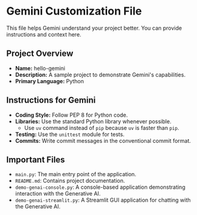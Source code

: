 # Gemini Customization File

This file helps Gemini understand your project better. You can provide instructions and context here.

## Project Overview

*   **Name:** hello-gemini
*   **Description:** A sample project to demonstrate Gemini's capabilities.
*   **Primary Language:** Python

## Instructions for Gemini

*   **Coding Style:** Follow PEP 8 for Python code.
*   **Libraries:** Use the standard Python library whenever possible.
    * Use `uv` command instead of `pip` because `uv` is faster than `pip`.
*   **Testing:** Use the `unittest` module for tests.
*   **Commits:** Write commit messages in the conventional commit format.

## Important Files

*   `main.py`: The main entry point of the application.
*   `README.md`: Contains project documentation.
*   `demo-genai-console.py`: A console-based application demonstrating interaction with the Generative AI.
*   `demo-genai-streamlit.py`: A Streamlit GUI application for chatting with the Generative AI.
